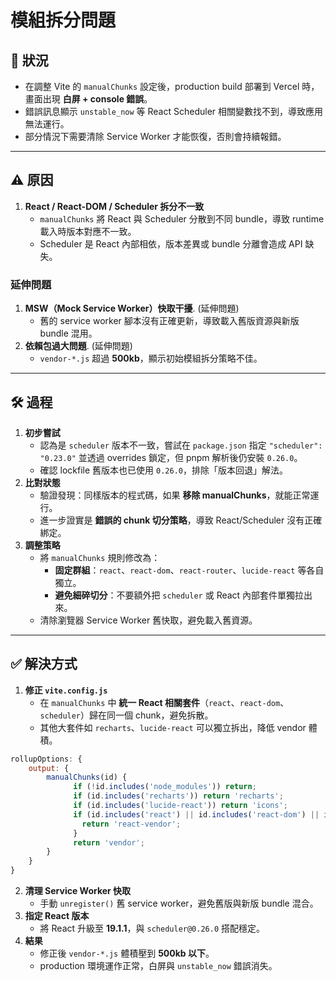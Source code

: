 # 模組拆分問題

## 🔎 狀況

- 在調整 Vite 的 `manualChunks` 設定後，production build 部署到 Vercel 時，畫面出現 **白屏 + console 錯誤**。
- 錯誤訊息顯示 `unstable_now` 等 React Scheduler 相關變數找不到，導致應用無法運行。
- 部分情況下需要清除 Service Worker 才能恢復，否則會持續報錯。
    

---

## ⚠️ 原因

1. **React / React-DOM / Scheduler 拆分不一致**
    - `manualChunks` 將 React 與 Scheduler 分散到不同 bundle，導致 runtime 載入時版本對應不一致。
    - Scheduler 是 React 內部相依，版本差異或 bundle 分離會造成 API 缺失。
### 延伸問題
1. **MSW（Mock Service Worker）快取干擾**. (延伸問題)
    - 舊的 service worker 腳本沒有正確更新，導致載入舊版資源與新版 bundle 混用。
2. **依賴包過大問題**. (延伸問題)
    - `vendor-*.js` 超過 **500kb**，顯示初始模組拆分策略不佳。
        

---

## 🛠️ 過程

1. **初步嘗試**
	- 認為是 `scheduler` 版本不一致，嘗試在 `package.json` 指定 `"scheduler": "0.23.0"` 並透過 overrides 鎖定，但 pnpm 解析後仍安裝 `0.26.0`。
	- 確認 lockfile 舊版本也已使用 `0.26.0`，排除「版本回退」解法。  
2. **比對狀態**
	- 驗證發現：同樣版本的程式碼，如果 **移除 manualChunks**，就能正常運行。
	- 進一步證實是 **錯誤的 chunk 切分策略**，導致 React/Scheduler 沒有正確綁定。
3. **調整策略**
	- 將 `manualChunks` 規則修改為：
		- **固定群組**：`react`、`react-dom`、`react-router`、`lucide-react` 等各自獨立。		
		- **避免細碎切分**：不要額外把 `scheduler` 或 React 內部套件單獨拉出來。		
	- 清除瀏覽器 Service Worker 舊快取，避免載入舊資源。	

---

## ✅ 解決方式

1. **修正 `vite.config.js`**
    - 在 `manualChunks` 中 **統一 React 相關套件**（`react`、`react-dom`、`scheduler`）歸在同一個 chunk，避免拆散。
    - 其他大套件如 `recharts`、`lucide-react` 可以獨立拆出，降低 vendor 體積。
```js
rollupOptions: {
	output: {
		manualChunks(id) {
			  if (!id.includes('node_modules')) return;
			  if (id.includes('recharts')) return 'recharts';
			  if (id.includes('lucide-react')) return 'icons';
			  if (id.includes('react') || id.includes('react-dom') || id.includes('scheduler')) {
				return 'react-vendor';
			  }
			  return 'vendor';
		}
	}
}

```
2. **清理 Service Worker 快取**
    - 手動 `unregister()` 舊 service worker，避免舊版與新版 bundle 混合。
3. **指定 React 版本**
    - 將 React 升級至 **19.1.1**，與 `scheduler@0.26.0` 搭配穩定。    
4. **結果**
    - 修正後 `vendor-*.js` 體積壓到 **500kb 以下**。  
    - production 環境運作正常，白屏與 `unstable_now` 錯誤消失。